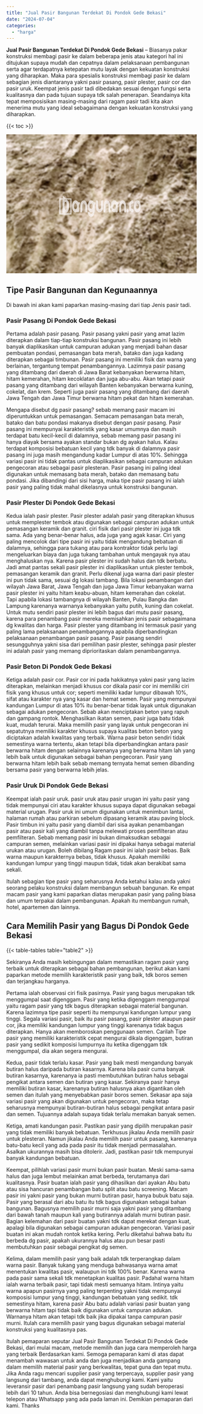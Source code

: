 ```yaml
---
title: "Jual Pasir Bangunan Terdekat Di Pondok Gede Bekasi"
date: "2024-07-04"
categories: 
  - "harga"
---
```


**Jual Pasir Bangunan Terdekat Di Pondok Gede Bekasi** – Biasanya pakar konstruksi membagi pasir ke dalam beberapa jenis atau kategori hal ini ditujukan supaya mudah dan cepatnya dalam pelaksanaan pembangunan serta agar terdapatnya ketepatan mutu layak dengan kekuatan konstruksi yang diharapkan. Maka para spesialis konstruksi membagi pasir ke dalam sebagian jenis diantaranya yakni pasir pasang, pasir plester, pasir cor dan pasir uruk. Keempat jenis pasir tadi dibedakan sesuai dengan fungsi serta kualitasnya dan pada tujuan supaya tdk salah penerapan. Seandainya kita tepat memposisikan masing-masing dari ragam pasir tadi kita akan menerima mutu yang ideal sebagaimana dengan kekuatan konstruksi yang diharapkan.

{{< toc >}}

![Jual Pasir Bangunan Terdekat Di Pondok Gede Bekasi](/images/jual-pasir-bangunan-35.png)

## Tipe Pasir Bangunan dan Kegunaannya

Di bawah ini akan kami paparkan masing-masing dari tiap Jenis pasir tadi.

### Pasir Pasang Di Pondok Gede Bekasi

Pertama adalah pasir pasang. Pasir pasang yakni pasir yang amat lazim diterapkan dalam tiap-tiap konstruksi bangunan. Pasir pasang ini lebih banyak diaplikasikan untuk campuran adukan yang menjadi bahan dasar pembuatan pondasi, pemasangan bata merah, batako dan juga kadang diterapkan sebagai timbunan. Pasir pasang ini memiliki fisik dan warna yang berlainan, tergantung tempat penambangannya. Lazimnya pasir pasang yang ditambang dari daerah di Jawa Barat kebanyakan berwarna hitam, hitam kemerahan, hitam kecoklatan dan juga abu-abu. Akan tetapi pasir pasang yang ditambang dari wilayah Banten kebanyakan berwarna kuning, cokelat, dan krem. Seperti juga pasir pasang yang ditambang dari daerah Jawa Tengah dan Jawa Timur berwarna hitam pekat dan hitam kemerahan.

Mengapa disebut dg pasir pasang? sebab memang pasir macam ini diperuntukkan untuk pemasangan. Semacam pemasangan bata merah, batako dan batu pondasi makanya disebut dengan pasir pasang. Pasir pasang ini mempunyai karakteristik yang kasar umumnya dan masih terdapat batu kecil-kecil di dalamnya, sebab memang pasir pasang ini hanya diayak bersama ayakan standar bukan dg ayakan halus. Kalau terdapat komposisi bebatuan kecil yang tdk banyak di dalamnya pasir pasang ini juga masih mengandung kadar Lumpur di atas 10%. Sehingga variasi pasir ini tidak pantas untuk diaplikasikan sebagai campuran adukan pengecoran atau sebagai pasir plesteran. Pasir pasang ini paling ideal digunakan untuk memasang bata merah, batako dan memasang batu pondasi. Jika dibandingi dari sisi harga, maka tipe pasir pasang ini ialah pasir yang paling tidak mahal dikelasnya untuk konstruksi bangunan.

### Pasir Plester Di Pondok Gede Bekasi

Kedua ialah pasir plester. Pasir plester adalah pasir yang diterapkan khusus untuk memplester tembok atau digunakan sebagai campuran adukan untuk pemasangan keramik dan granit. ciri fisik dari pasir plester ini juga tdk sama. Ada yang benar-benar halus, ada juga yang agak kasar. Ciri yang paling mencolok dari tipe pasir ini yaitu tidak mengandung bebatuan di dalamnya, sehingga para tukang atau para kontraktor tidak perlu lagi mengeluarkan biaya dan juga tukang tambahan untuk mengayak nya atau menghaluskan nya. Karena pasir plester ini sudah halus dan tdk berbatu. Jadi amat pantas sekali pasir plester ini diaplikasikan untuk plester tembok, pemasangan keramik dan granit. Perlu dikenal juga warna dari pasir plester ini pun tidak sama, sesuai dg lokasi tambang. Bila lokasi penambangan dari wilayah Jawa Barat, Jawa Tengah dan juga Jawa Timur kebanyakan warna pasir plester ini yaitu hitam keabu-abuan, hitam kemerahan dan cokelat. Tapi apabila lokasi tambangnya di wilayah Banten, Pulau Bangka dan Lampung karenanya warnanya kebanyakan yaitu putih, kuning dan cokelat. Untuk mutu sendiri pasir plester ini lebih bagus dari mutu pasir pasang, karena para penambang pasir mereka memisahkan jenis pasir sebagaimana dg kwalitas dan harga. Pasir plester yang ditambang ini termasuk pasir yang paling lama pelaksanaan penambangannya apabila diperbandingkan pelaksanaan penambangan pasir pasang. Pasir pasang sendiri sesungguhnya yakni sisa dari pemilihan pasir plester, sehingga pasir plester ini adalah pasir yang memang diprioritaskan dalam penambangannya.

### Pasir Beton Di Pondok Gede Bekasi

Ketiga adalah pasir cor. Pasir cor ini pada hakikatnya yakni pasir yang lazim diterapkan, melainkan menjadi khusus cor dikala pasir cor ini memiliki ciri fisik yang khusus untuk cor; seperti memiliki kadar lumpur dibawah 10%, sifat atau karakter nya yang kasar dan hemat semen. Pasir yang mempunyai kandungan Lumpur di atas 10% itu benar-benar tidak layak untuk digunakan sebagai adukan pengecoran. Sebab akan menciptakan beton yang rapuh dan gampang rontok. Menghasilkan ikatan semen, pasir juga batu tidak kuat, mudah terurai. Maka memilih pasir yang layak untuk pengecoran ini sepatutnya memiliki karakter khusus supaya kualitas beton beton yang diciptakan adalah kwalitas yang terbaik. Warna pasir beton sendiri tidak semestinya warna tertentu, akan tetapi bila diperbandingkan antara pasir berwarna hitam dengan selainnya karenanya yang berwarna hitam lah yang lebih baik untuk digunakan sebagai bahan pengecoran. Pasir yang berwarna hitam lebih baik sebab memang ternyata hemat semen dibanding bersama pasir yang berwarna lebih jelas.

### Pasir Uruk Di Pondok Gede Bekasi

Keempat ialah pasir uruk. pasir uruk atau pasir urugan ini yaitu pasir yang tidak mempunyai ciri atau karakter khusus supaya dapat digunakan sebagai material urugan. Pasir uruk ini umum digunakan untuk menimbun lantai, halaman rumah atau parkiran sebelum dipasang keramik atau paving block. Pasir timbun ini yaitu pasir yang diambil dari sisa ayakan penambangan pasir atau pasir kali yang diambil tanpa melewati proses pemfilteran atau pemfilteran. Sebab memang pasir ini bukan dimaksudkan sebagai campuran semen, melainkan variasi pasir ini dipakai hanya sebagai material urukan atau urugan. Boleh dibilang Ragam pasir ini ialah pasir bebas. Baik warna maupun karakternya bebas, tidak khusus. Apakah memiliki kandungan lumpur yang tinggi maupun tidak, tidak akan berakibat sama sekali.

Itulah sebagian tipe pasir yang seharusnya Anda ketahui kalau anda yakni seorang pelaku konstruksi dalam membangun sebuah bangunan. Ke empat macam pasir yang kami paparkan diatas merupakan pasir yang paling biasa dan umum terpakai dalam pembangunan. Apakah itu membangun rumah, hotel, apartemen dan lainnya.

## Cara Memilih Pasir yang Bagus Di Pondok Gede Bekasi

{{< table-tables table="table2" >}}

Sekiranya Anda masih kebingungan dalam memastikan ragam pasir yang terbaik untuk diterapkan sebagai bahan pembangunan, berikut akan kami paparkan metode memilih karakteristik pasir yang baik, tdk boros semen dan terjangkau harganya.

Pertama ialah observasi ciri fisik pasirnya. Pasir yang bagus merupakan tdk menggumpal saat digenggam. Pasir yang ketika digenggam menggumpal yaitu ragam pasir yang tdk bagus diterapkan sebagai material bangunan. Karena lazimnya tipe pasir seperti itu mempunyai kandungan lumpur yang tinggi. Segala variasi pasir, baik itu pasir pasang, pasir plester ataupun pasir cor, jika memiliki kandungan lumpur yang tinggi karenanya tidak bagus diterapkan. Hanya akan memboroskan penggunaan semen. Carilah Tipe pasir yang memiliki karakteristik cepat mengurai dikala digenggam, butiran pasir yang sedikit komposisi lumpurnya itu ketika digenggam tdk menggumpal, dia akan segera mengurai.

Kedua, pasir tidak terlalu kasar. Pasir yang baik mesti mengandung banyak butiran halus daripada butiran kasarnya. Karena bila pasir cuma banyak butiran kasarnya, karenanya ia pasti membutuhkan butiran halus sebagai pengikat antara semen dan butiran yang kasar. Sekiranya pasir hanya memiliki butiran kasar, karenanya butiran halusnya akan digantikan oleh semen dan itulah yang menyebabkan pasir boros semen. Sekasar apa saja variasi pasir yang akan digunakan untuk pengecoran, maka tetap seharusnya mempunyai butiran-butiran halus sebagai pengikat antara pasir dan semen. Tujuannya adalah supaya tidak terlalu memakan banyak semen.

Ketiga, amati kandungan pasir. Pastikan pasir yang dipilih merupakan pasir yang tidak memiliki banyak bebatuan. Terkhusus jikalau Anda memilih pasir untuk plesteran. Namun jikalau Anda memilih pasir untuk pasang, karenanya batu-batu kecil yang ada pada pasir itu tidak menjadi permasalahan. Asalkan ukurannya masih bisa ditolerir. Jadi, pastikan pasir tdk mempunyai banyak kandungan bebatuan.

Keempat, pilihlah variasi pasir murni bukan pasir buatan. Meski sama-sama halus dan juga lembut melainkan amat berbeda, terutamanya dari kualitasnya. Pasir buatan ialah pasir yang dihasilkan dari ayakan Abu batu atau sisa hancuran penambangan batu split atau batu screening. Macam pasir ini yakni pasir yang bukan murni butiran pasir, hanya bubuk batu saja. Pasir yang berasal dari abu batu itu tdk bagus digunakan sebagai bahan bangunan. Bagusnya memilih pasir murni saja yakni pasir yang ditambang dari bawah tanah maupun kali yang butirannya adalah murni butiran pasir. Bagian kelemahan dari pasir buatan yakni tdk dapat merekat dengan kuat, apalagi bila digunakan sebagai campuran adukan pengecoran. Variasi pasir buatan ini akan mudah rontok ketika kering. Perlu diketahui bahwa batu itu berbeda dg pasir, apakah ukurannya halus atau pun besar pasti membutuhkan pasir sebagai pengikat dg semen.

Kelima, dalam memilih pasir yang baik adalah tdk terperangkap dalam warna pasir. Banyak tukang yang menduga bahwasanya warna amat menentukan kwalitas pasir, walaupun ini tdk 100% benar. Karena warna pada pasir sama sekali tdk menetapkan kualitas pasir. Padahal warna hitam ialah warna terbaik pasir, tapi tidak mesti semuanya hitam. Intinya yaitu warna apapun pasirnya yang paling terpenting yakni tidak mempunyai komposisi lumpur yang tinggi, kandungan bebatuan yang sedikit. tdk semestinya hitam, karena pasir Abu batu adalah variasi pasir buatan yang berwarna hitam tapi tidak baik digunakan untuk campuran adukan. Warnanya hitam akan tetapi tdk baik jika dipakai tanpa campuran pasir murni. Itulah cara memilih pasir yang bagus digunakan sebagai material konstruksi yang kualitasnya pas.

Itulah pemaparan seputar Jual Pasir Bangunan Terdekat Di Pondok Gede Bekasi, dari mulai macam, metode memilih dan juga cara memperoleh harga yang terbaik Berdasarkan kami. Semoga pemaparan kami di atas dapat menambah wawasan untuk anda dan juga menjadikan anda gampang dalam memilih material pasir yang berkwalitas, tepat guna dan tepat mutu. Jika Anda ragu mencari supplier pasir yang terpercaya, supplier pasir yang langsung dari tambang, anda dapat menghubungi kami. Kami yaitu leveransir pasir dari penambang pasir langsung yang sudah beroperasi lebih dari 10 tahun. Anda bisa bernegosiasi dan menghubungi kami lewat telepon atau Whatsapp yang ada pada laman ini. Demikian pemaparan dari kami. Thanks
